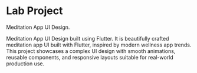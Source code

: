 # Lab Project

Meditation App UI Design.

Meditation App UI Design built using Flutter. It is beautifully crafted meditation app UI built with Flutter, inspired by modern wellness app trends. This project showcases a complex UI design with smooth animations, reusable components, and responsive layouts suitable for real-world production use.
